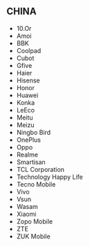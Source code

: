 ## CHINA 	
 * 10.Or 	
 * Amoi 	
 * BBK 	
 * Coolpad 	
 * Cubot 
 * Gfive 	
 * Haier 	
 * Hisense 	
 * Honor 	
 * Huawei 	
 * Konka 	
 * LeEco 	
 * Meitu 	
 * Meizu 	
 * Ningbo Bird 	
 * OnePlus 	
 * Oppo 	
 * Realme 	
 * Smartisan 	
 * TCL Corporation 	
 * Technology Happy Life 	
 * Tecno Mobile 	
 * Vivo 	
 * Vsun 	
 * Wasam 	
 * Xiaomi 	
 * Zopo Mobile 	
 * ZTE 	
 * ZUK Mobile 	
